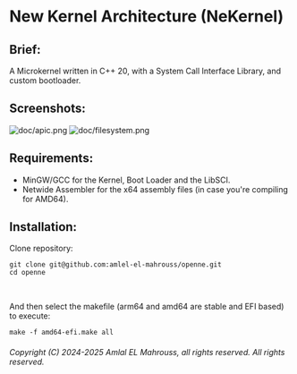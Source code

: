<!-- Read Me of NeKernel -->

# New Kernel Architecture (NeKernel)

## Brief:

A Microkernel written in C++ 20, with a System Call Interface Library, and custom bootloader.

## Screenshots:

![doc/apic.png](doc/apic.png)
![doc/filesystem.png](doc/filesystem.png)

## Requirements:

- MinGW/GCC for the Kernel, Boot Loader and the LibSCI.
- Netwide Assembler for the x64 assembly files (in case you're compiling for AMD64).

## Installation:

Clone repository:

```
git clone git@github.com:amlel-el-mahrouss/openne.git
cd openne
```

</br>

And then select the makefile (arm64 and amd64 are stable and EFI based) to execute:

```
make -f amd64-efi.make all
```

###### Copyright (C) 2024-2025 Amlal EL Mahrouss, all rights reserved. All rights reserved.

